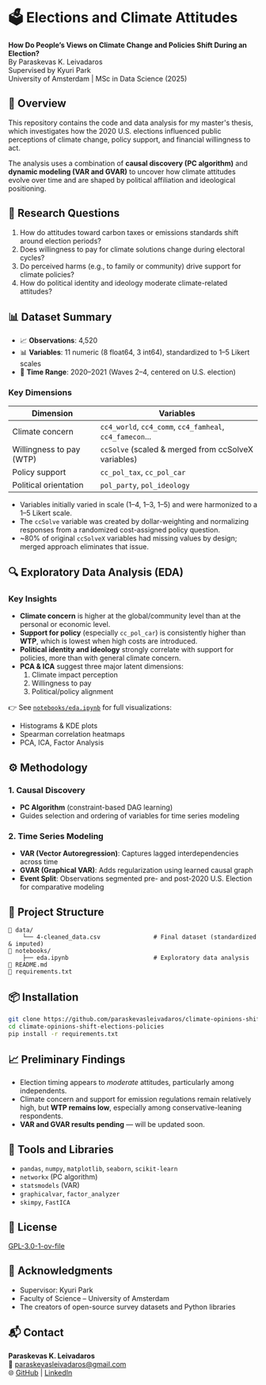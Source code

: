 # 🗳️ Elections and Climate Attitudes  
**How Do People’s Views on Climate Change and Policies Shift During an Election?**  
By Paraskevas K. Leivadaros  
Supervised by Kyuri Park  
University of Amsterdam | MSc in Data Science (2025)

## 📘 Overview
This repository contains the code and data analysis for my master's thesis, which investigates how the 2020 U.S. elections influenced public perceptions of climate change, policy support, and financial willingness to act.

The analysis uses a combination of **causal discovery (PC algorithm)** and **dynamic modeling (VAR and GVAR)** to uncover how climate attitudes evolve over time and are shaped by political affiliation and ideological positioning.

## 📌 Research Questions
1. How do attitudes toward carbon taxes or emissions standards shift around election periods?
2. Does willingness to pay for climate solutions change during electoral cycles?
3. Do perceived harms (e.g., to family or community) drive support for climate policies?
4. How do political identity and ideology moderate climate-related attitudes?

## 📊 Dataset Summary
- 📈 **Observations**: 4,520  
- 📊 **Variables**: 11 numeric (8 float64, 3 int64), standardized to 1–5 Likert scales  
- 📅 **Time Range**: 2020–2021 (Waves 2–4, centered on U.S. election)

### Key Dimensions
| Dimension                    | Variables                                                |
|-----------------------------|----------------------------------------------------------|
| Climate concern             | `cc4_world`, `cc4_comm`, `cc4_famheal`, `cc4_famecon`... |
| Willingness to pay (WTP)    | `ccSolve` (scaled & merged from ccSolveX variables)      |
| Policy support              | `cc_pol_tax`, `cc_pol_car`                               |
| Political orientation       | `pol_party`, `pol_ideology`                              |

- Variables initially varied in scale (1–4, 1–3, 1–5) and were harmonized to a 1–5 Likert scale.
- The `ccSolve` variable was created by dollar-weighting and normalizing responses from a randomized cost-assigned policy question.
- ~80% of original `ccSolveX` variables had missing values by design; merged approach eliminates that issue.

## 🔍 Exploratory Data Analysis (EDA)
### Key Insights
- **Climate concern** is higher at the global/community level than at the personal or economic level.
- **Support for policy** (especially `cc_pol_car`) is consistently higher than **WTP**, which is lowest when high costs are introduced.
- **Political identity and ideology** strongly correlate with support for policies, more than with general climate concern.
- **PCA & ICA** suggest three major latent dimensions:
  1. Climate impact perception
  2. Willingness to pay
  3. Political/policy alignment

👉 See [`notebooks/eda.ipynb`](notebooks/eda.ipynb) for full visualizations:  
- Histograms & KDE plots  
- Spearman correlation heatmaps  
- PCA, ICA, Factor Analysis  

## ⚙️ Methodology
### 1. Causal Discovery
- **PC Algorithm** (constraint-based DAG learning)
- Guides selection and ordering of variables for time series modeling

### 2. Time Series Modeling
- **VAR (Vector Autoregression)**: Captures lagged interdependencies across time
- **GVAR (Graphical VAR)**: Adds regularization using learned causal graph
- **Event Split**: Observations segmented pre- and post-2020 U.S. Election for comparative modeling

## 📁 Project Structure
```
📁 data/
    └── 4-cleaned_data.csv               # Final dataset (standardized & imputed)
📁 notebooks/
    ├── eda.ipynb                        # Exploratory data analysis
📄 README.md
📄 requirements.txt
```

## 📦 Installation
```bash
git clone https://github.com/paraskevasleivadaros/climate-opinions-shift-elections-policies.git
cd climate-opinions-shift-elections-policies
pip install -r requirements.txt
```

## 📈 Preliminary Findings
- Election timing appears to *moderate* attitudes, particularly among independents.
- Climate concern and support for emission regulations remain relatively high, but **WTP remains low**, especially among conservative-leaning respondents.
- **VAR and GVAR results pending** — will be updated soon.

## 🧠 Tools and Libraries
- `pandas`, `numpy`, `matplotlib`, `seaborn`, `scikit-learn`
- `networkx` (PC algorithm)
- `statsmodels` (VAR)
- `graphicalvar`, `factor_analyzer`
- `skimpy`, `FastICA`

## 📜 License
[GPL-3.0-1-ov-file](/LICENSE)

## 🙏 Acknowledgments
- Supervisor: Kyuri Park  
- Faculty of Science – University of Amsterdam  
- The creators of open-source survey datasets and Python libraries

## 📬 Contact
**Paraskevas K. Leivadaros**  
📧 [paraskevasleivadaros@gmail.com](mailto:paraskevasleivadaros@gmail.com)  
🌐 [GitHub](https://github.com/paraskevasleivadaros) | [LinkedIn](https://www.linkedin.com/in/paraskevasleivadaros)
